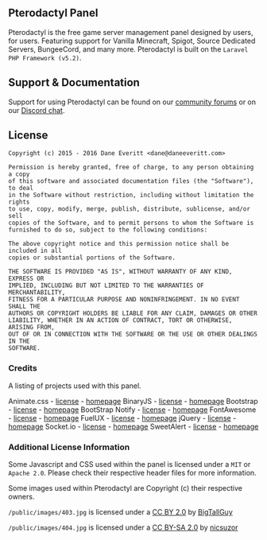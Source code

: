 ## Pterodactyl Panel
Pterodactyl is the free game server management panel designed by users, for users. Featuring support for Vanilla Minecraft, Spigot, Source Dedicated Servers, BungeeCord, and many more. Pterodactyl is built on the `Laravel PHP Framework (v5.2)`.

## Support & Documentation
Support for using Pterodactyl can be found on our [community forums](https://community.pterodactyl.io) or on our [Discord chat](https://discord.gg/0gYt8oU8QOkDhKLS).

## License
```
Copyright (c) 2015 - 2016 Dane Everitt <dane@daneeveritt.com>

Permission is hereby granted, free of charge, to any person obtaining a copy
of this software and associated documentation files (the "Software"), to deal
in the Software without restriction, including without limitation the rights
to use, copy, modify, merge, publish, distribute, sublicense, and/or sell
copies of the Software, and to permit persons to whom the Software is
furnished to do so, subject to the following conditions:

The above copyright notice and this permission notice shall be included in all
copies or substantial portions of the Software.

THE SOFTWARE IS PROVIDED "AS IS", WITHOUT WARRANTY OF ANY KIND, EXPRESS OR
IMPLIED, INCLUDING BUT NOT LIMITED TO THE WARRANTIES OF MERCHANTABILITY,
FITNESS FOR A PARTICULAR PURPOSE AND NONINFRINGEMENT. IN NO EVENT SHALL THE
AUTHORS OR COPYRIGHT HOLDERS BE LIABLE FOR ANY CLAIM, DAMAGES OR OTHER
LIABILITY, WHETHER IN AN ACTION OF CONTRACT, TORT OR OTHERWISE, ARISING FROM,
OUT OF OR IN CONNECTION WITH THE SOFTWARE OR THE USE OR OTHER DEALINGS IN THE
SOFTWARE.
```

### Credits
A listing of projects used with this panel.

Animate.css - [license](https://github.com/daneden/animate.css/blob/master/LICENSE) - [homepage](http://daneden.github.io/animate.css/)
BinaryJS - [license](https://github.com/binaryjs/binaryjs/blob/master/LICENSE) - [homepage](http://binaryjs.com)
Bootstrap - [license](https://github.com/twbs/bootstrap/blob/master/LICENSE) - [homepage](http://getbootstrap.com)
BootStrap Notify - [license](https://github.com/mouse0270/bootstrap-notify/blob/master/LICENSE) - [homepage](http://bootstrap-notify.remabledesigns.com)
FontAwesome - [license](http://fontawesome.io/license/) - [homepage](http://fontawesome.io)
FuelUX - [license](https://github.com/ExactTarget/fuelux/blob/master/LICENSE) - [homepage](http://getfuelux.com)
jQuery - [license](https://github.com/jquery/jquery/blob/master/LICENSE.txt) - [homepage](http://jquery.com)
Socket.io - [license](https://github.com/socketio/socket.io/blob/master/LICENSE) - [homepage](http://socket.io)
SweetAlert - [license](https://github.com/t4t5/sweetalert/blob/master/LICENSE) - [homepage](http://t4t5.github.io/sweetalert/)

### Additional License Information
Some Javascript and CSS used within the panel is licensed under a `MIT` or `Apache 2.0`. Please check their respective header files for more information.

Some images used within Pterodactyl are Copyright (c) their respective owners.

`/public/images/403.jpg` is licensed under a [CC BY 2.0](http://creativecommons.org/licenses/by/2.0/) by [BigTallGuy](http://flickr.com/photos/bigtallguy/)

`/public/images/404.jpg` is licensed under a [CC BY-SA 2.0](http://creativecommons.org/licenses/by-sa/2.0/) by [nicsuzor](http://flickr.com/photos/nicsuzor/)
